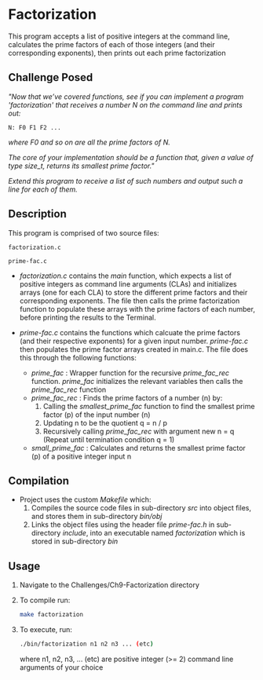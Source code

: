 # Factorization

This program accepts a list of positive integers at the command line, calculates the prime factors of each of those integers (and their corresponding exponents), then prints out each prime factorization

## Challenge Posed


*"Now that we’ve covered functions, see if you can implement a program 'factorization' that receives a number N on the command line and prints out:*    
  
    N: F0 F1 F2 ...  
  
*where F0 and so on are all the prime factors of N.*  
  
*The core of your implementation should be a function that, given a value of type size_t, returns its smallest prime factor."*  

*Extend this program to receive a list of such numbers and output such a line for each of them.*  

## Description

This program is comprised of two source files:  

    factorization.c

    prime-fac.c

- *factorization.c* contains the *main* function, which expects a list of positive integers as command line arguments (CLAs) and initializes arrays (one for each CLA) to store the different prime factors and their corresponding exponents. The file then calls the prime factorization function to populate these arrays with the prime factors of each number, before printing the results to the Terminal.

- *prime-fac.c* contains the functions which calcuate the prime factors (and their respective exponents) for a given input number. *prime-fac.c* then populates the prime factor arrays created in main.c. The file does this through the following functions: 
    - *prime_fac* : Wrapper function for the recursive *prime_fac_rec* function. *prime_fac* initializes the relevant variables then calls the *prime_fac_rec* function
    - *prime_fac_rec* : Finds the prime factors of a number (n) by:
        1. Calling the *smallest_prime_fac* function to find the smallest prime factor (p) of the input number (n)
        2. Updating n to be the quotient  q = n / p
        3. Recursively calling *prime_fac_rec* with argument new n = q (Repeat until termination condition q = 1)
    - *small_prime_fac* : Calculates and returns the smallest prime factor (p) of a positive integer input n

## Compilation

- Project uses the custom *Makefile* which: 
    1. Compiles the source code files in sub-directory *src* into object files, and stores them in sub-directory *bin/obj*
    2. Links the object files using the header file *prime-fac.h* in sub-directory *include*, into an executable named *factorization* which is stored in sub-directory *bin*

## Usage

1. Navigate to the Challenges/Ch9-Factorization directory

2. To compile run:

    ```bash
    make factorization
    ```
    

3. To execute, run:

    ```bash
    ./bin/factorization n1 n2 n3 ... (etc)
    ```
    where n1, n2, n3,  ... (etc) are positive integer (>= 2) command line arguments of your choice

